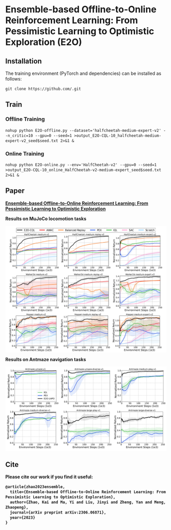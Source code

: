 # Ensemble-based Offline-to-Online Reinforcement Learning: From Pessimistic Learning to Optimistic Exploration (E2O)

## Installation
The training environment (PyTorch and dependencies) can be installed as follows:

```
git clone https://github.com/.git
```

## Train

### Offline Training

```
nohup python E2O-offline.py --dataset='halfcheetah-medium-expert-v2' --n_critic=10 --gpu=0 --seed=1 >output_E2O-CQL-10_halfcheetah-medium-expert-v2_seed$seed.txt 2>&1 &
```

### Online Training

```
nohup python E2O-online.py --env='HalfCheetah-v2' --gpu=0 --seed=1 >output_E2O-CQL-10_online_HalfCheetah-v2-medium-expert_seed$seed.txt 2>&1 &
```


## Paper

<b>[Ensemble-based Offline-to-Online Reinforcement Learning: From Pessimistic Learning to Optimistic Exploration](https://arxiv.org/pdf/2306.06871.pdf) <br>

Results on MuJoCo locomotion tasks

<p align="center"><img align="center" src="./images/E2O_exp_mujoco.png"/></p>

Results on Antmaze navigation tasks

<p align="center"><img align="center" src="./images/E2O_exp_antmaze.png"/></p>


## Cite

Please cite our work if you find it useful:

```
@article{zhao2023ensemble,
  title={Ensemble-based Offline-to-Online Reinforcement Learning: From Pessimistic Learning to Optimistic Exploration},
  author={Zhao, Kai and Ma, Yi and Liu, Jinyi and Zheng, Yan and Meng, Zhaopeng},
  journal={arXiv preprint arXiv:2306.06871},
  year={2023}
}
```
